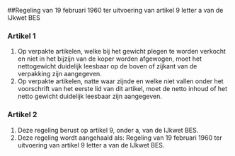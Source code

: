<meta http-equiv='Content-Type' content='text/html; charset=utf-8' />

##Regeling van 19 februari 1960 ter uitvoering van artikel 9 letter a van de IJkwet BES

### Artikel  1  

1.  Op verpakte artikelen, welke bij het gewicht plegen te worden verkocht en niet in het bijzijn van de koper worden afgewogen, moet het nettogewicht duidelijk leesbaar op de boven of zijkant van de verpakking zijn aangegeven.   
2.  Op verpakte artikelen, natte waar zijnde en welke niet vallen onder het voorschrift van het eerste lid van dit artikel, moet de netto inhoud of het netto gewicht duidelijk leesbaar zijn aangegeven.  

### Artikel  2  

1.  Deze regeling berust op artikel 9, onder a, van de IJkwet BES.   
2.  Deze regeling wordt aangehaald als: Regeling van 19 februari 1960 ter uitvoering van artikel 9 letter a van de IJkwet BES.  
